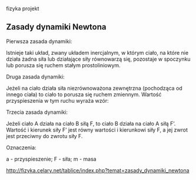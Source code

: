 fizyka
projekt
##  Zasady dynamiki Newtona

Pierwsza zasada dynamiki: 

Istnieje taki układ, zwany układem inercjalnym, w którym ciało, na które nie działa żadna siła lub działające siły równowarzą się, pozostaje w spoczynku lub porusza się ruchem stałym prostoliniowym.

Druga zasada dynamiki: 

Jeżeli na ciało działa siła niezrównoważona zewnętrzna (pochodząca od innego ciała) to ciało to porusza się ruchem zmiennym. Wartość przyspieszenia w tym ruchu wyraża wzór:

Trzecia zasada dynamiki: 

Jeżeli ciało A działa na ciało B siłą F, to ciało B działa na ciało A siłą F’. Wartość i kierunek siły F’ jest równy wartości i kierunkowi siły F, a jej zwrot jest przeciwny do zwrotu siły F.

Oznaczenia:

a - przyspieszenie; 
F - siła; 
m - masa

http://fizyka.celary.net/tablice/index.php?temat=zasady_dynamiki_newtona

